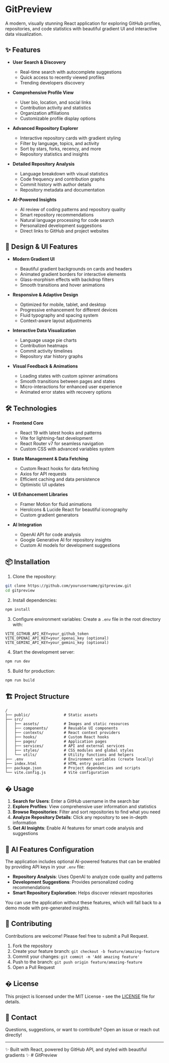 # GitPreview

A modern, visually stunning React application for exploring GitHub profiles, repositories, and code statistics with beautiful gradient UI and interactive data visualization.

## ✨ Features

- **User Search & Discovery**
  - Real-time search with autocomplete suggestions
  - Quick access to recently viewed profiles
  - Trending developers discovery

- **Comprehensive Profile View**
  - User bio, location, and social links
  - Contribution activity and statistics
  - Organization affiliations
  - Customizable profile display options

- **Advanced Repository Explorer**
  - Interactive repository cards with gradient styling
  - Filter by language, topics, and activity
  - Sort by stars, forks, recency, and more
  - Repository statistics and insights

- **Detailed Repository Analysis**
  - Language breakdown with visual statistics
  - Code frequency and contribution graphs
  - Commit history with author details
  - Repository metadata and documentation
  
- **AI-Powered Insights**
  - AI review of coding patterns and repository quality
  - Smart repository recommendations
  - Natural language processing for code search
  - Personalized development suggestions
  - Direct links to GitHub and project websites

## 🎨 Design & UI Features

- **Modern Gradient UI**
  - Beautiful gradient backgrounds on cards and headers
  - Animated gradient borders for interactive elements
  - Glass-morphism effects with backdrop filters
  - Smooth transitions and hover animations

- **Responsive & Adaptive Design**
  - Optimized for mobile, tablet, and desktop
  - Progressive enhancement for different devices
  - Fluid typography and spacing system
  - Context-aware layout adjustments

- **Interactive Data Visualization**
  - Language usage pie charts
  - Contribution heatmaps
  - Commit activity timelines
  - Repository star history graphs

- **Visual Feedback & Animations**
  - Loading states with custom spinner animations
  - Smooth transitions between pages and states
  - Micro-interactions for enhanced user experience
  - Animated error states with recovery options

## 🛠️ Technologies

- **Frontend Core**
  - React 19 with latest hooks and patterns
  - Vite for lightning-fast development
  - React Router v7 for seamless navigation
  - Custom CSS with advanced variables system

- **State Management & Data Fetching**
  - Custom React hooks for data fetching
  - Axios for API requests
  - Efficient caching and data persistence
  - Optimistic UI updates

- **UI Enhancement Libraries**
  - Framer Motion for fluid animations
  - HeroIcons & Lucide React for beautiful iconography
  - Custom gradient generators

- **AI Integration**
  - OpenAI API for code analysis
  - Google Generative AI for repository insights
  - Custom AI models for development suggestions

## 📦 Installation

1. Clone the repository:
```bash
git clone https://github.com/yourusername/gitpreview.git
cd gitpreview
```

2. Install dependencies:
```bash
npm install
```

3. Configure environment variables:
Create a `.env` file in the root directory with:
```
VITE_GITHUB_API_KEY=your_github_token
VITE_OPENAI_API_KEY=your_openai_key (optional)
VITE_GEMINI_API_KEY=your_gemini_key (optional)
```

4. Start the development server:
```bash
npm run dev
```

5. Build for production:
```bash
npm run build
```

## 🏗️ Project Structure

```
/
├── public/               # Static assets
├── src/
│   ├── assets/           # Images and static resources
│   ├── components/       # Reusable UI components
│   ├── contexts/         # React context providers
│   ├── hooks/            # Custom React hooks
│   ├── pages/            # Application pages
│   ├── services/         # API and external services
│   ├── styles/           # CSS modules and global styles
│   └── utils/            # Utility functions and helpers
├── .env                  # Environment variables (create locally)
├── index.html            # HTML entry point
├── package.json          # Project dependencies and scripts
└── vite.config.js        # Vite configuration
```

## � Usage

1. **Search for Users**: Enter a GitHub username in the search bar
2. **Explore Profiles**: View comprehensive user information and statistics
3. **Browse Repositories**: Filter and sort repositories to find what you need
4. **Analyze Repository Details**: Click any repository to see in-depth information
5. **Get AI Insights**: Enable AI features for smart code analysis and suggestions

## 🧠 AI Features Configuration

The application includes optional AI-powered features that can be enabled by providing API keys in your `.env` file:

- **Repository Analysis**: Uses OpenAI to analyze code quality and patterns
- **Development Suggestions**: Provides personalized coding recommendations
- **Smart Repository Exploration**: Helps discover relevant repositories

You can use the application without these features, which will fall back to a demo mode with pre-generated insights.

## 🤝 Contributing

Contributions are welcome! Please feel free to submit a Pull Request.

1. Fork the repository
2. Create your feature branch: `git checkout -b feature/amazing-feature`
3. Commit your changes: `git commit -m 'Add amazing feature'`
4. Push to the branch: `git push origin feature/amazing-feature`
5. Open a Pull Request

## � License

This project is licensed under the MIT License - see the [LICENSE](LICENSE) file for details.

## 📧 Contact

Questions, suggestions, or want to contribute? Open an issue or reach out directly!

---

✨ Built with React, powered by GitHub API, and styled with beautiful gradients ✨
#   G i t P r e v i e w  
 